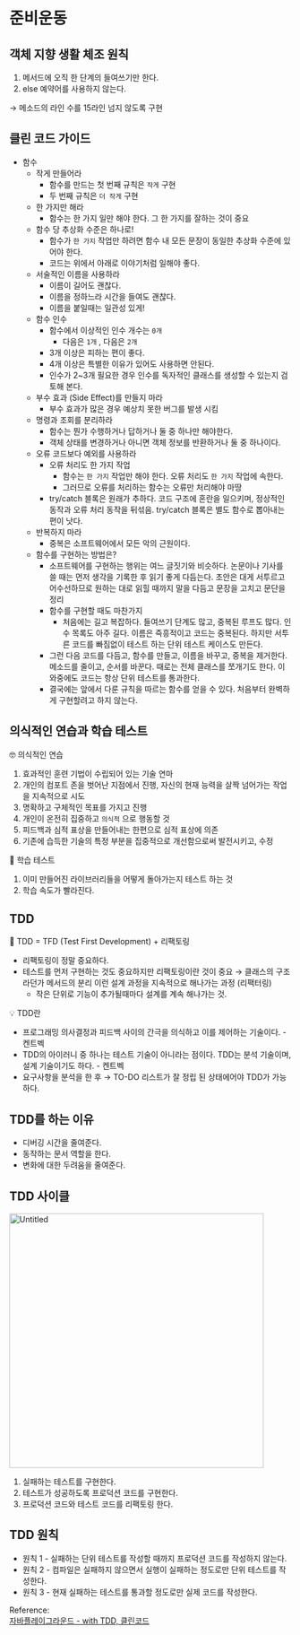 # 준비운동

## 객체 지향 생활 체조 원칙

1. 메서드에 오직 한 단계의 들여쓰기만 한다.
2. else 예약어를 사용하지 않는다.

→ 메소드의 라인 수를 15라인 넘지 않도록 구현

## 클린 코드 가이드

- 함수
    - 작게 만들어라
        - 함수를 만드는 첫 번째 규칙은 `작게` 구현
        - 두 번째 규칙은 `더 작게` 구현
    - 한 가지만 해라
        - 함수는 한 가지 일만 해야 한다. 그 한 가지를 잘하는 것이 중요
    - 함수 당 추상화 수준은 하나로!
        - 함수가 `한 가지` 작업만 하려면 함수 내 모든 문장이 동일한 추상화 수준에 있어야 한다.
        - 코드는 위에서 아래로 이야기처럼 일해야 좋다.
    - 서술적인 이름을 사용하라
        - 이름이 길어도 괜찮다.
        - 이름을 정하느라 시간을 들여도 괜찮다.
        - 이름을 붙일때는 일관성 있게!
    - 함수 인수
        - 함수에서 이상적인 인수 개수는 `0개`
            - 다음은 `1개` , 다음은 `2개`
        - 3개 이상은 피하는 편이 좋다.
        - 4개 이상은 특별한 이유가 있어도 사용하면 안된다.
        - 인수가 2~3개 필요한 경우 인수를 독자적인 클래스를 생성할 수 있는지 검토해 본다.
    - 부수 효과 (Side Effect)를 만들지 마라
        - 부수 효과가 많은 경우 예상치 못한 버그를 발생 시킴
    - 명령과 조회를 분리하라
        - 함수는 뭔가 수행하거나 답하거나 둘 중 하나만 해야한다.
        - 객체 상태를 변경하거나 아니면 객체 정보를 반환하거나 둘 중 하나이다.
    - 오류 코드보다 예외를 사용하라
        - 오류 처리도 한 가지 작업
            - 함수는 `한 가지` 작업만 해야 한다. 오류 처리도 `한 가지` 작업에 속한다.
            - 그러므로 오류를 처리하는 함수는 오류만 처리해야 마땅
        - try/catch 블록은 원래가 추하다. 코드 구조에 혼란을 일으키며, 정상적인 동작과 오류 처리 동작을 뒤섞음. try/catch 블록은 별도 함수로 뽑아내는 편이 낫다.
    - 반복하지 마라
        - 중복은 소프트웨어에서 모든 악의 근원이다.
    - 함수를 구현하는 방법은?
        - 소프트웨어를 구현하는 행위는 여느 글짓기와 비슷하다. 논문이나 기사를 쓸 때는 먼저 생각을 기록한 후 읽기 좋게 다듬는다. 초안은 대게 서투르고 어수선하므로 원하는 대로 읽힐 때까지 말을 다듬고 문장을 고치고 문단을 정리
        - 함수를 구현할 때도 마찬가지
            - 처음에는 길고 복잡하다. 들여쓰기 단계도 많고, 중복된 루프도 많다. 인수 목록도 아주 길다. 이름은 즉흥적이고 코드는 중복된다. 하지만 서투른 코드를 빠짐없이 테스트 하는 단위 테스트 케이스도 만든다.
        - 그런 다음 코드를 다듬고, 함수를 만들고, 이름을 바꾸고, 중복을 제거한다. 메소드를 줄이고, 순서를 바꾼다. 때로는 전체 클래스를 쪼개기도 한다. 이 와중에도 코드는 항상 단위 테스트를 통과한다.
        - 결국에는 앞에서 다룬 규칙을 따르는 함수를 얻을 수 있다. 처음부터 완벽하게 구현할려고 하지 않는다.

## 의식적인 연습과 학습 테스트

🤓 의식적인 연습

1. 효과적인 훈련 기법이 수립되어 있는 기술 연마
2. 개인의 컴포트 존을 벗어난 지점에서 진행, 자신의 현재 능력을 살짝 넘어가는 작업을 지속적으로 시도
3. 명확하고 구체적인 목표를 가지고 진행
4. 개인이 온전히 집중하고 `의식적` 으로 행동할 것
5. 피드백과 심적 표상을 만들어내는 한편으로 심적 표상에 의존
6. 기존에 습득한 기술의 특정 부분을 집중적으로 개선함으로써 발전시키고, 수정

🧐 학습 테스트

1. 이미 만들어진 라이브러리들을 어떻게 돌아가는지 테스트 하는 것
2. 학습 속도가 빨라진다.

## TDD

🤠 TDD = TFD (Test First Development) + 리팩토링

- 리팩토링이 정말 중요하다.
- 테스트를 먼저 구현하는 것도 중요하지만 리팩토링이란 것이 중요 → 클래스의 구조라던가 메서드의 분리 이런 설계 과정을 지속적으로 해나가는 과정 (리팩터링)
    - 작은 단위로 기능이 추가될때마다 설계를 계속 해나가는 것.

<aside>
💡 TDD란

</aside>

- 프로그래밍 의사결정과 피드백 사이의 간극을 의식하고 이를 제어하는 기술이다. - 켄트벡
- TDD의 아이러니 중 하나는 테스트 기술이 아니라는 점이다. TDD는 분석 기술이며, 설계 기술이기도 하다. - 켄트벡
- 요구사항을 분석을 한 후 → TO-DO 리스트가 잘 정립 된 상태에어야 TDD가 가능하다.

## TDD를 하는 이유

- 디버깅 시간을 줄여준다.
- 동작하는 문서 역할을 한다.
- 변화에 대한 두려움을 줄여준다.

## TDD 사이클

<img width="454" alt="Untitled" src="https://user-images.githubusercontent.com/68279162/172389608-d6f430c0-7d28-415f-a545-0647b9b57870.png">


1. 실패하는 테스트를 구현한다.
2. 테스트가 성공하도록 프로덕션 코드를 구현한다.
3. 프로덕션 코드와 테스트 코드를 리팩토링 한다.

## TDD 원칙

- 원칙 1 - 실패하는 단위 테스트를 작성할 때까지 프로덕션 코드를 작성하지 않는다.
- 원칙 2 - 컴파일은 실패하지 않으면서 실행이 실패하는 정도로만 단위 테스트를 작성한다.
- 원칙 3 - 현재 실패하는 테스트를 통과할 정도로만 실제 코드를 작성한다.

Reference:  
[자바플레이그라운드 - with TDD, 클린코드](https://edu.nextstep.camp/c/9WPRB0ys/)
